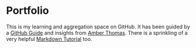 # Portfolio
This is my learning and aggregation space on GitHub.
It has been guided by a [GitHub Guide](https://guides.github.com/activities/hello-world/) and insights from [Amber Thomas](https://proquestionasker.github.io). There is a sprinkling of a very helpful [Markdown Tutorial](http://www.markdowntutorial.com/) too.

